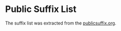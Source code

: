 # Public Suffix List

The suffix list was extracted from the [publicsuffix.org](https://publicsuffix.org).
